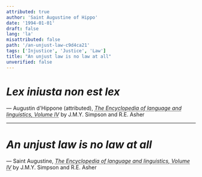 ```yaml
---
attributed: true
author: 'Saint Augustine of Hippo'
date: '1994-01-01'
draft: false
lang: 'la'
misattributed: false
path: '/an-unjust-law-c9d4ca21'
tags: ['Injustice', 'Justice', 'Law']
title: "An unjust law is no law at all"
unverified: false
---
```


# *Lex iniusta non est lex*
&mdash; Augustin d'Hippone (attributed), <cite><em><abbr title="ISBN-13: 9780241339466">The Encyclopedia of language and linguistics, Volume IV</abbr></em></cite> by J.M.Y. Simpson and R.E. Asher

----

# *An unjust law is no law at all*
&mdash; Saint Augustine, <cite><em><abbr title="ISBN: 0080359434">The Encyclopedia of language and linguistics, Volume IV</abbr></em></cite> by J.M.Y. Simpson and R.E. Asher